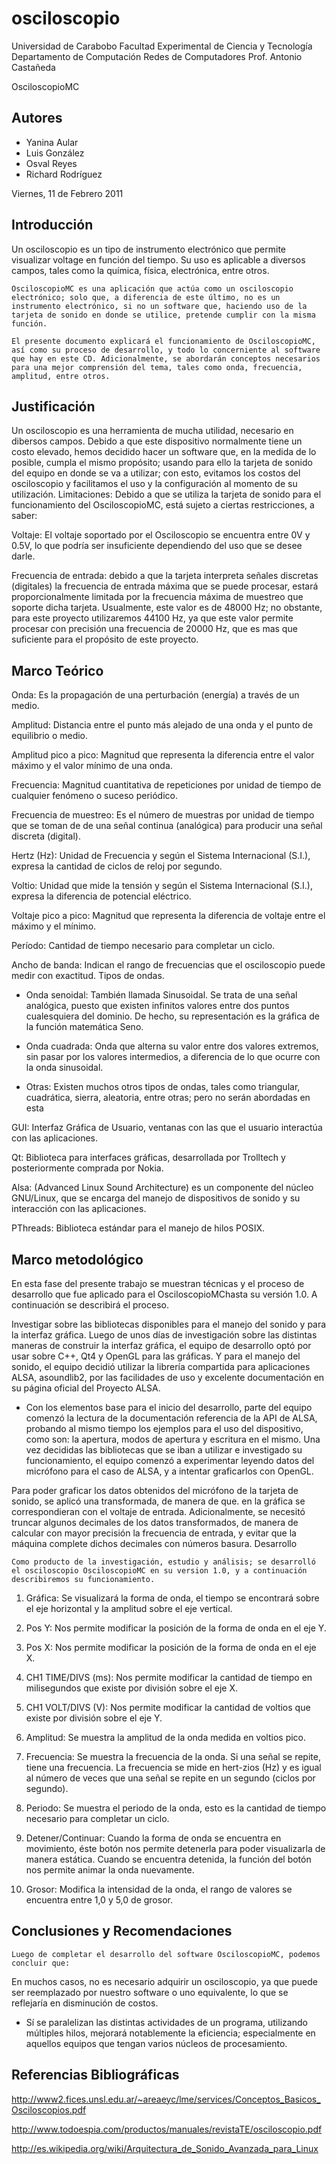 # osciloscopio

Universidad de Carabobo
Facultad Experimental de Ciencia y Tecnología
Departamento de Computación
Redes de Computadores
Prof. Antonio Castañeda

OsciloscopioMC

Autores
-------

- Yanina Aular
- Luis González
- Osval Reyes
- Richard Rodríguez

Viernes, 11 de Febrero 2011

Introducción
------------

Un osciloscopio es un tipo de instrumento electrónico que permite visualizar voltage en función del tiempo. Su uso es aplicable a diversos campos, tales como la química, física, electrónica, entre otros.

	OsciloscopioMC es una aplicación que actúa como un osciloscopio electrónico; solo que, a diferencia de este último, no es un instrumento electrónico, si no un software que, haciendo uso de la tarjeta de sonido en donde se utilice, pretende cumplir con la misma función.

	El presente documento explicará el funcionamiento de OsciloscopioMC, así como su proceso de desarrollo, y todo lo concerniente al software que hay en este CD. Adicionalmente, se abordarán conceptos necesarios para una mejor comprensión del tema, tales como onda, frecuencia, amplitud, entre otros.

Justificación
-------------

Un osciloscopio es una herramienta de mucha utilidad, necesario en dibersos campos. Debido a que este dispositivo normalmente tiene un costo elevado, hemos decidido hacer un software que, en la medida de lo posible, cumpla el mismo propósito; usando para ello la tarjeta de sonido del equipo en donde se va a utilizar; con esto, evitamos los costos del osciloscopio y facilitamos el uso y la configuración al momento de su utilización.
Limitaciones: 
Debido a que se utiliza la tarjeta de sonido para el funcionamiento del OsciloscopioMC, está sujeto a ciertas restricciones, a saber:

Voltaje: El voltaje soportado por el Osciloscopio se encuentra entre 0V y 0.5V, lo que podría ser insuficiente dependiendo del uso que se desee darle.

Frecuencia de entrada: debido a que la tarjeta interpreta señales discretas (digitales) la frecuencia de entrada máxima que se puede procesar, estará proporcionalmente limitada por la frecuencia máxima de muestreo que soporte dicha tarjeta. Usualmente, este valor es de 48000 Hz; no obstante, para este proyecto utilizaremos 44100 Hz, ya que este valor permite procesar con precisión una frecuencia de 20000 Hz, que es mas que suficiente para el propósito de este proyecto.

Marco Teórico
-------------

Onda: Es la propagación de una perturbación (energía) a través de un medio. 

Amplitud: Distancia entre el punto más alejado de una onda y el punto de equilibrio o medio.

Amplitud pico a pico: Magnitud que representa la diferencia entre el valor máximo y el valor mínimo de una onda.

Frecuencia: Magnitud cuantitativa de repeticiones por unidad de tiempo de cualquier fenómeno o suceso periódico.

Frecuencia de muestreo: Es el número de muestras por unidad de tiempo que se toman de de una señal continua (analógica) para producir una señal discreta (digital).

Hertz (Hz): Unidad de Frecuencia y según el Sistema Internacional (S.I.), expresa la cantidad de ciclos de reloj por segundo.

Voltio: Unidad que mide la tensión y según el Sistema Internacional (S.I.), expresa la diferencia de potencial eléctrico.

Voltaje pico a pico: Magnitud que representa la diferencia de voltaje entre el máximo y el mínimo.

Período: Cantidad de tiempo necesario para completar un ciclo.

Ancho de banda: Indican el rango de frecuencias que el osciloscopio puede medir con exactitud.
Tipos de ondas.

- Onda   senoidal:  También   llamada  Sinusoidal.   Se   trata   de   una   señal analógica, puesto que existen infinitos valores entre dos puntos cualesquiera del   dominio.   De   hecho,   su   representación   es   la   gráfica   de   la   función matemática Seno.

- Onda cuadrada: Onda que alterna su valor entre dos valores extremos, sin pasar por los valores intermedios, a diferencia de lo que ocurre con la onda sinusoidal.

- Otras:  Existen   muchos   otros   tipos   de   ondas,   tales   como   triangular, cuadrática, sierra, aleatoria, entre otras; pero no serán abordadas en esta 

GUI: Interfaz Gráfica de Usuario, ventanas con las que el usuario interactúa con las aplicaciones.

Qt:  Biblioteca   para   interfaces   gráficas,   desarrollada   por   Trolltech   y posteriormente comprada por Nokia.

Alsa: (Advanced Linux Sound Architecture) es un componente del núcleo GNU/Linux, que se encarga del manejo de dispositivos de sonido y su interacción con las aplicaciones.

PThreads: Biblioteca estándar para el manejo de hilos POSIX.

Marco metodológico
------------------

En esta fase del presente trabajo se muestran técnicas y el proceso de desarrollo que fue aplicado para el OsciloscopioMChasta su versión 1.0. A continuación se describirá el proceso.

Investigar sobre las bibliotecas disponibles para el manejo del sonido y para la interfaz gráfica. Luego de unos días de investigación sobre las distintas maneras de construir la interfaz gráfica, el equipo de desarrollo optó por usar sobre C++, Qt4 y OpenGL para las gráficas. Y para el manejo del sonido, el equipo decidió utilizar la librería compartida para aplicaciones ALSA, asoundlib2, por las facilidades de uso y excelente documentación en su página oficial del Proyecto ALSA.

- Con los elementos base para el inicio del desarrollo, parte del equipo comenzó la lectura de la documentación referencia de la API de ALSA, probando al mismo tiempo los ejemplos para el uso del dispositivo, como son: la apertura, modos de apertura y escritura en el mismo.
Una vez decididas las bibliotecas que se iban a utilizar e investigado su funcionamiento, el equipo comenzó a experimentar leyendo datos del micrófono para el caso de ALSA, y a intentar graficarlos con OpenGL.

Para poder graficar los datos obtenidos del micrófono de la tarjeta de sonido, se aplicó una transformada, de manera de que. en la gráfica se correspondieran con el voltaje de entrada. Adicionalmente, se necesitó truncar algunos decimales de los datos transformados, de manera de calcular con mayor precisión la frecuencia de entrada, y evitar que la máquina complete dichos decimales con números basura.
Desarrollo
	
	Como producto de la investigación, estudio y análisis; se desarrolló el osciloscopio OsciloscopioMC en su version 1.0, y a continuación describiremos su funcionamiento.

1. Gráfica: Se visualizará la forma de onda, el tiempo se encontrará sobre el eje horizontal y la amplitud
 sobre el eje vertical.

2. Pos Y: Nos permite modificar la posición de la forma de onda en el eje Y.
 
3. Pos X: Nos permite modificar la posición de la forma de onda en el eje X.

4. CH1 TIME/DIVS (ms): Nos permite modificar la cantidad de tiempo en milisegundos que existe por división sobre el eje X.

5. CH1 VOLT/DIVS (V): Nos permite modificar la cantidad de voltios que existe por división sobre el eje Y.

6. Amplitud: Se muestra la amplitud de la onda medida en voltios pico. 

7. Frecuencia: Se muestra la frecuencia de la onda. Si una señal se repite, tiene una frecuencia. La frecuencia se mide en hert-zios (Hz) y es igual al número de veces que una señal se repite en un
 segundo (ciclos por segundo).


8. Periodo: Se muestra el periodo de la onda, esto es la cantidad de tiempo necesario para completar un ciclo.

9. Detener/Continuar: Cuando la forma de onda se encuentra en movimiento, éste botón nos permite detenerla para poder visualizarla de manera estática. Cuando se encuentra detenida, la función del botón nos permite animar la onda nuevamente.

10. Grosor: Modifica la intensidad de la onda, el rango de valores se encuentra entre 1,0 y 5,0 de grosor.

Conclusiones y Recomendaciones
------------------------------

	Luego de completar el desarrollo del software OsciloscopioMC, podemos concluir que:
En muchos casos, no es necesario adquirir un osciloscopio, ya que puede ser reemplazado por nuestro software o uno equivalente, lo que se reflejaría en disminución de costos.

-	Sí se paralelizan las distintas actividades de un programa, utilizando múltiples hilos, mejorará notablemente la eficiencia; especialmente en aquellos equipos que tengan varios núcleos de procesamiento.


Referencias Bibliográficas
--------------------------

http://www2.fices.unsl.edu.ar/~areaeyc/lme/services/Conceptos_Basicos_Osciloscopios.pdf

http://www.todoespia.com/productos/manuales/revistaTE/osciloscopio.pdf

http://es.wikipedia.org/wiki/Arquitectura_de_Sonido_Avanzada_para_Linux
